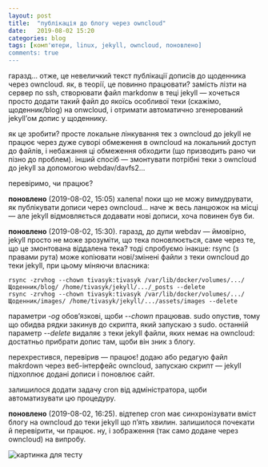 ```yaml
---
layout: post
title:  "публікація до блогу через owncloud"
date:   2019-08-02 15:20
categories: blog
tags: [комп'ютери, linux, jekyll, owncloud, поновлено]
comments: true
---
```


гаразд… отже, це невеличкий текст публікації дописів до щоденника через owncloud. як, в теорії, це повинно працювати? замість лізти на сервер по ssh, створювати файл markdonw в теці jekyll — хочеться просто додати такий файл до якоїсь особливої теки (скажімо, щоденник/blog) на onwcloud, і отримати автоматично згенерований jekyll’ом допис у щоденнику.

як це зробити? просте локальне лінкування тек з owncloud до jekyll не працює через дуже суворі обмеження в owncloud на локальний доступ до файлів, і небажання ці обмеження обходити (що призводить рано чи пізно до проблем). інший спосіб — змонтувати потрібні теки з owncloud до jekyll за допомогою webdav/davfs2…

перевіримо, чи працює?

**поновлено** (2019-08-02, 15:05) халепа! поки що не можу вимудрувати, як публікувати дописи через owncloud… наче ж весь ланцюжок на місці — але jekyll відмовляється додавати нові дописи, хоча повинен був би.

**поновлено** (2019-08-02, 15:30). гаразд, до дупи webdav — ймовірно, jekyll просто не може зрозуміти, що тека поновлюється, саме через те, що це змонтована віддалена тека? тоді спробуємо інакше: rsync (з правами рута) може копіювати нові/змінені файли з теки owncloud до теки jekyll, при цьому міняючи власника:

```
rsync -zrvhog --chown tivasyk:tivasyk /var/lib/docker/volumes/.../Щоденник/blog/ /home/tivasyk/jekyll/.../_posts --delete
rsync -zrvhog --chown tivasyk:tivasyk /var/lib/docker/volumes/.../Щоденник/images/ /home/tivasyk/jekyll/.../assets/images --delete
```
 
параметри *-og* обов’язкові, щоби *--chown* працював. sudo опустив, тому що обидва рядки закинув до скрипта, який запускаю з sudo. останній параметр *--delete* видаляє з теки jekyll файли, яких немає на owncloud: достатньо прибрати допис там, щоби він зник з блогу.

перехрестився, перевірив — працює! додаю або редагую файл makrdown через веб-інтерфейс owncloud, запускаю скрипт — jekyll підхоплює додані дописи і поновлює сайт.

залишилося додати задачу cron від адміністратора, щоби автоматизувати цю процедуру. 

**поновлено** (2019-08-02, 16:25). відтепер cron має синхронізувати вміст блогу на owncloud до теки jekyll що п’ять хвилин. залишилося почекати й перевірити, чи працює. ну, і зображення (так само додане через owncloud) на випробу.

![картинка для тесту](/assets/images/typewriter_04_lomo.jpg)